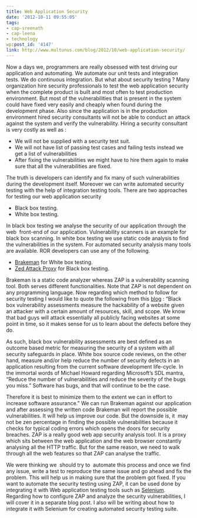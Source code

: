 ```yaml
---
title: Web Application Security
date: '2012-10-11 09:55:05'
tags:
- cap-sreenath
- cap-leena
- technology
wp:post_id: '4147'
link: http://www.multunus.com/blog/2012/10/web-application-security/
---
```


Now a days we, programmers are really obsessed with test driving our application and automating. We automate our unit tests and integration tests. We do continuous integration. But what about security testing ? Many organization hire security professionals to test the web application security when the complete product is built and most often to test production environment. But most of the vulnerabilities that is present in the system could have fixed very easily and cheaply when found during the development phase. Also since the application is in the production environment hired security consultants will not be able to conduct an attack against the system and verify the vulnerability. Hiring a security consultant is very costly as well as :

- We will not be supplied with a security test suit.
- We will not have list of passing test cases and failing tests instead we get a list of vulnerabilities
- After fixing the vulnerabilities we might have to hire them again to make sure that all the vulnerabilities are fixed.

The truth is developers can identify and fix many of such vulnerabilities during the development itself. Moreover we can write automated security testing with the help of integration testing tools. There are two approaches for testing our web application security

- Black box testing.
- White box testing.

In black box testing we analyse the security of our application through the web  front-end of our application. Vulnerability scanners is an example for black box scanning. In white box testing we use static code analysis to find the vulnerabilities in the system. 
For automated security analysis many tools are available. ROR developers can use any of the following.

- [Brakeman](http://brakemanscanner.org/) for White box testing.
- [Zed Attack Proxy](https://www.owasp.org/index.php/OWASP_Zed_Attack_Proxy_Project) for Black box testing.

Brakeman is a static code analyzer whereas ZAP is a vulnerability scanning tool. Both serves different functionalities. Note that ZAP is not dependent on any programming language. Now regarding which method to follow for security testing I would like to quote the following from this [blog](http://jeremiahgrossman.blogspot.in/2009/10/black-box-vs-white-box-you-are-doing-it.html) : “Black box vulnerability assessments measure the hackability of a website given an attacker with a certain amount of resources, skill, and scope. We know that bad guys will attack essentially all publicly facing websites at some point in time, so it makes sense for us to learn about the defects before they do.

As such, black box vulnerability assessments are best defined as an outcome based metric for measuring the security of a system with all security safeguards in place. White box source code reviews, on the other hand, measure and/or help reduce the number of security defects in an application resulting from the current software development life-cycle. In the immortal words of Michael Howard regarding Microsoft’s SDL mantra, “Reduce the number of vulnerabilities and reduce the severity of the bugs you miss.” Software has bugs, and that will continue to be the case.

Therefore it is best to minimize them to the extent we can in effort to increase software assurance.” We can run Brakeman against our application and after assessing the written code Brakeman will report the possible vulnerabilities. It will help us improve our code. But the downside is, it  may not be zen percentage in finding the possible vulnerabilities because it checks for typical coding errors which opens the doors for security breaches. ZAP is a really good web app security analysis tool. It is a proxy which sits between the web application and the web browser constantly analysing all the HTTP traffic. But for the same reason, we need to walk through all the web features so that ZAP can analyse the traffic.

We were thinking we  should try to  automate this process and once we find any issue, write a test to reproduce the same issue and go ahead and fix the problem. This will help us in making sure that the problem got fixed. If you want to automate the security testing using ZAP, it can be used done by integrating it with Web application testing tools such as [Selenium](http://seleniumhq.org/). Regarding how to configure ZAP and analyze the security vulnerabilities, I will cover it in a separate blog post. I also will be writing about how to integrate it with Selenium for creating automated security testing suite.
